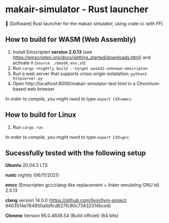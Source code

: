 # makair-simulator - Rust launcher
🥽 [Software] Rust launcher for the makair simulator, using crate cc with FFI.

## How to build for WASM (Web Assembly)

1. Install Emscripten **version 2.0.13** (see https://emscripten.org/docs/getting_started/downloads.html) and activate it (`source ./emsdk_env.sh`)
2. Run `cargo +nightly build --target wasm32-unknown-emscripten`
3. Run a web server that supports cross-origin isolatation: `python3 httpserver.py`
4. Open http://localhost:8000/makair-simulator-test.html in a Chromium-based web browser

_In order to compile, you might need to type `export CXX=emcc`._

## How to build for Linux

1. Run `cargo run`

_In order to compile, you might need to type `export CXX=gcc`._

## Sucessfully tested with the following setup

**Ubuntu** 20.04.3 LTS

**rustc** nightly (06/11/2021)

**emcc** (Emscripten gcc/clang-like replacement + linker emulating GNU ld) 2.0.13

**clang** version 14.0.0 (https://github.com/llvm/llvm-project 9403514e764950a0dfcd627fc90c73432314bced)

**Chrome** Version 95.0.4638.54 (Build officiel) (64 bits)
